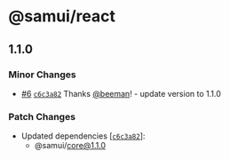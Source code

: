 # @samui/react

## 1.1.0

### Minor Changes

- [#6](https://github.com/samui-build/samui-monorepo/pull/6) [`c6c3a82`](https://github.com/samui-build/samui-monorepo/commit/c6c3a82cf1e75500980b047984f9f99b78619035) Thanks [@beeman](https://github.com/beeman)! - update version to 1.1.0

### Patch Changes

- Updated dependencies [[`c6c3a82`](https://github.com/samui-build/samui-monorepo/commit/c6c3a82cf1e75500980b047984f9f99b78619035)]:
    - @samui/core@1.1.0
